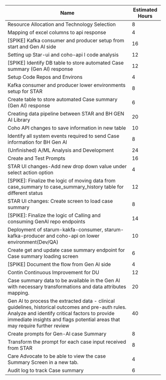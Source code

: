 | Name                                                                 | Estimated Hours |
|----------------------------------------------------------------------|-----------------|
| Resource Allocation and Technology Selection                         | 8               |
| Mapping of excel columns to api response                             | 4               |
| [SPIKE] Kafka consumer and producer setup from start and Gen Al side | 16              |
| Setting up Star-ui and coho-api I code analysis                      | 12              |
| [SPIKE] Identify DB table to store automated Case summary (Gen Al) response | 12          |
| Setup Code Repos and Environs                                        | 4               |
| Kafka consumer and producer lower environments setup for STAR        | 8               |
| Create table to store automated Case summary (Gen Al) response       | 6               |
| Creating data pipeline between STAR and BH GEN AI Library            | 20              |
| Coho API changes to save information in new table                    | 10              |
| Identify all system events required to send Case information for BH Gen Al | 8           |
| (Unfinished) A/ML Analysis and Development                           | 24              |
| Create and Test Prompts                                              | 16              |
| STAR UI changes-Add new drop down value under select action option   | 4               |
| [SPIKE]: Finalize the logic of moving data from case_summary to case_summary_history table for different status | 12 |
| STAR UI changes: Create screen to load case summary                  | 8               |
| [SPIKE]: Finalize the logic of Calling and consuming GenAl repo endpoints | 14          |
| Deployment of starum-kakfa-consumer, starum-kafka-producer and coho-api on lower environment(Dev/QA) | 10  |
| Create get and update case summary endpoint for Case summary loading screen | 6             |
| [SPIKE] Document the flow from Gen Al side                           | 4               |
| Contin Continuous Improvement for DU                                 | 12              |
| Case summary data to be available in the Gen Al with necessary transformations and data attributes mapping. | 20  |
| Gen Al to process the extracted data - clinical guidelines, historical outcomes and pre-auth rules. Analyze and identify critical factors to provide immediate insights and flags potential areas that may require further review | 40 |
| Create prompts for Gen-Al case Summary                               | 8               |
| Transform the prompt for each case input received from STAR         | 8               |
| Care Advocate to be able to view the case Summary Screen in a new tab. | 4             |
| Audit log to track Case summary                                      | 6               |
